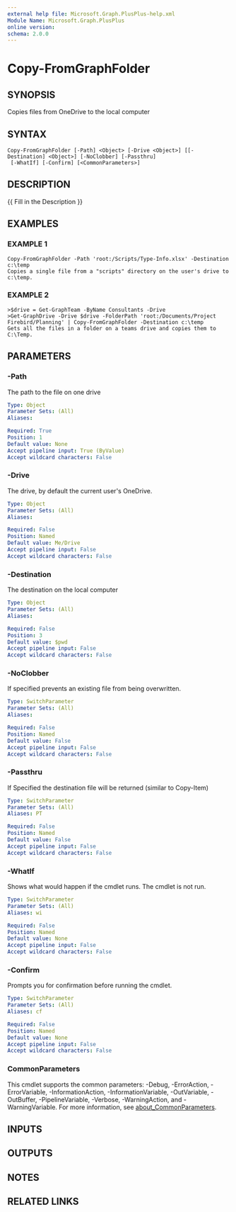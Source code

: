```yaml
---
external help file: Microsoft.Graph.PlusPlus-help.xml
Module Name: Microsoft.Graph.PlusPlus
online version:
schema: 2.0.0
---
```


# Copy-FromGraphFolder

## SYNOPSIS
Copies files from OneDrive to the local computer

## SYNTAX

```
Copy-FromGraphFolder [-Path] <Object> [-Drive <Object>] [[-Destination] <Object>] [-NoClobber] [-Passthru]
 [-WhatIf] [-Confirm] [<CommonParameters>]
```

## DESCRIPTION
{{ Fill in the Description }}

## EXAMPLES

### EXAMPLE 1
```
Copy-FromGraphFolder -Path 'root:/Scripts/Type-Info.xlsx' -Destination c:\temp
Copies a single file from a "scripts" directory on the user's drive to c:\temp.
```

### EXAMPLE 2
```
>$drive = Get-GraphTeam -ByName Consultants -Drive
>Get-GraphDrive -Drive $drive -FolderPath 'root:/Documents/Project Firebird/Planning' | Copy-FromGraphFolder -Destination c:\temp
Gets all the files in a folder on a teams drive and copies them to C:\Temp.
```

## PARAMETERS

### -Path
The path to the file on one drive

```yaml
Type: Object
Parameter Sets: (All)
Aliases:

Required: True
Position: 1
Default value: None
Accept pipeline input: True (ByValue)
Accept wildcard characters: False
```

### -Drive
The drive, by default the current user's OneDrive.

```yaml
Type: Object
Parameter Sets: (All)
Aliases:

Required: False
Position: Named
Default value: Me/Drive
Accept pipeline input: False
Accept wildcard characters: False
```

### -Destination
The destination on the local computer

```yaml
Type: Object
Parameter Sets: (All)
Aliases:

Required: False
Position: 3
Default value: $pwd
Accept pipeline input: False
Accept wildcard characters: False
```

### -NoClobber
If specified prevents an existing file from being overwritten.

```yaml
Type: SwitchParameter
Parameter Sets: (All)
Aliases:

Required: False
Position: Named
Default value: False
Accept pipeline input: False
Accept wildcard characters: False
```

### -Passthru
If Specified the destination file will be returned (similar to Copy-Item)

```yaml
Type: SwitchParameter
Parameter Sets: (All)
Aliases: PT

Required: False
Position: Named
Default value: False
Accept pipeline input: False
Accept wildcard characters: False
```

### -WhatIf
Shows what would happen if the cmdlet runs.
The cmdlet is not run.

```yaml
Type: SwitchParameter
Parameter Sets: (All)
Aliases: wi

Required: False
Position: Named
Default value: None
Accept pipeline input: False
Accept wildcard characters: False
```

### -Confirm
Prompts you for confirmation before running the cmdlet.

```yaml
Type: SwitchParameter
Parameter Sets: (All)
Aliases: cf

Required: False
Position: Named
Default value: None
Accept pipeline input: False
Accept wildcard characters: False
```

### CommonParameters
This cmdlet supports the common parameters: -Debug, -ErrorAction, -ErrorVariable, -InformationAction, -InformationVariable, -OutVariable, -OutBuffer, -PipelineVariable, -Verbose, -WarningAction, and -WarningVariable. For more information, see [about_CommonParameters](http://go.microsoft.com/fwlink/?LinkID=113216).

## INPUTS

## OUTPUTS

## NOTES

## RELATED LINKS
